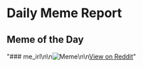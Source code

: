 # Daily Meme Report

## Meme of the Day
"### me_irl\n\n![Meme](https://i.redd.it/2zpjjci1undf1.png)\n\n[View on Reddit](https://redd.it/1m371st)"
